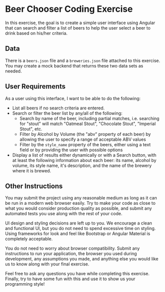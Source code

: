 Beer Chooser Coding Exercise
============================

In this exercise, the goal is to create a simple user interface using Angular
that can search and filter a list of beers to help the user select a beer to
drink based on his/her criteria.

Data
----

There is a `beers.json` file and a `breweries.json` file attached to this
exercise. You may create a mock backend that returns these two data sets as
needed.

User Requirements
-----------------

As a user using this interface, I want to be able to do the following:

- List all beers if no search criteria are entered.
- Search or filter the beer list by any/all of the following:
    - Search by name of the beer, including partial matches, i.e.
      searching for "stout" will match "Oatmeal Stout", "Chocolate
      Stout", "Imperial Stout", etc.
    - Filter by Alcohol by Volume (the "abv" property of each beer)
      by allowing the user to specify a range of acceptable ABV
      values
    - Filter by the `style_name` property of the beers, either using
      a text field or by providing the user with possible
      options
- Display a list of results either dynamically or with a Search
  button, with at least the following information about each beer:
  its name, alcohol by volume, its style name, it's description, and
  the name of the brewery where it is brewed.

Other Instructions
------------------

You may submit the project using any reasonable medium as long as it can be run
in a modern web browser easily. Try to make your code as close to what you
would consider production quality as possible, and submit any automated tests
you use along with the rest of your code.

UI design and styling decisions are left up to you. We encourage a clean and
functional UI, but you do not need to spend excessive time on styling. Using
frameworks for look and feel like Bootstrap or Angular Material is completely
acceptable.

You do not need to worry about browser compatibility. Submit any instructions
to run your application, the browser you used during development, any
assumptions you made, and anything else you would like us to know along with
your final exercise.

Feel free to ask any questions you have while completing this exercise.
Finally, try to have some fun with this and use it to show us your programming
style!
